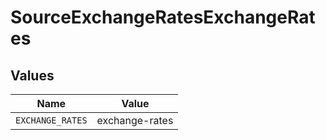# SourceExchangeRatesExchangeRates


## Values

| Name             | Value            |
| ---------------- | ---------------- |
| `EXCHANGE_RATES` | exchange-rates   |